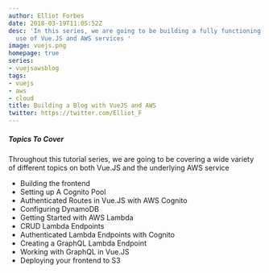 ```yaml
---
author: Elliot Forbes
date: 2018-03-19T11:05:52Z
desc: 'In this series, we are going to be building a fully functioning blog with the
  use of Vue.JS and AWS services '
image: vuejs.png
homepage: true
series:
- vuejsawsblog
tags:
- vuejs
- aws
- cloud
title: Building a Blog with VueJS and AWS
twitter: https://twitter.com/Elliot_F
---
```


##### Topics To Cover

Throughout this tutorial series, we are going to be covering a wide variety of different topics on both Vue.JS and the underlying AWS service 

* Building the frontend
* Setting up A Cognito Pool
* Authenticated Routes in Vue.JS with AWS Cognito
* Configuring DynamoDB
* Getting Started with AWS Lambda
* CRUD Lambda Endpoints
* Authenticated Lambda Endpoints with Cognito
* Creating a GraphQL Lambda Endpoint
* Working with GraphQL in Vue.JS
* Deploying your frontend to S3

